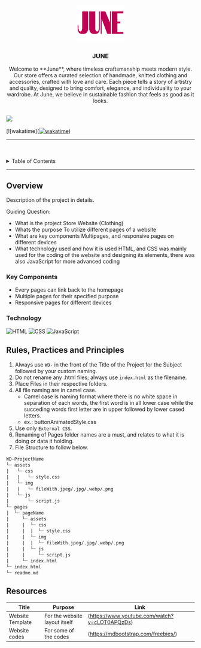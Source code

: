 <a name="readme-top">

<br/>

<br />
<div align="center">
  <a href="https://github.com/zyx-0314/">
  <!-- TODO: If you want to add logo or banner you can add it here -->
    <img src="./assets/img/logo-no-background.png" alt="June" width="130" height="100">
  </a>
<!-- TODO: Change Title to the name of the title of your Project -->
  <h3 align="center">JUNE</h3>
</div>
<!-- TODO: Make a short description -->
<div align="center">
  Welcome to **June**, where timeless craftsmanship meets modern style. Our store offers a curated selection of handmade, knitted clothing and accessories, crafted with love and care. Each piece tells a story of artistry and quality, designed to bring comfort, elegance, and individuality to your wardrobe. At June, we believe in sustainable fashion that feels as good as it looks.
</div>

<br />

<!-- TODO: Change the zyx-0314 into your github username  -->
<!-- TODO: Change the WD-Template-Project into the same name of your folder -->
![](https://visit-counter.vercel.app/counter.png?page=zyx-0314/WD-FinalsAzul)

[![wakatime](<a href="https://wakatime.com/badge/user/d89be302-e522-45a1-a624-82b86ea0a1bf/project/7355b290-d989-418e-87c4-275dcf05b9fb"><img src="https://wakatime.com/badge/user/d89be302-e522-45a1-a624-82b86ea0a1bf/project/7355b290-d989-418e-87c4-275dcf05b9fb.svg" alt="wakatime"></a>)

---

<br />
<br />

<!-- TODO: If you want to add more layers for your readme -->
<details>
  <summary>Table of Contents</summary>
  <ol>
    <li>
      <a href="#home">Home</a>
    </li>
    <li>
      <a href="#about">About</a>
    </li>
    <li>
      <a href="#review">Review</a>
    </li>
    <li>
      <a href="#contact">Contact</a>
    </li>
  </ol>
</details>

---

## Overview

<!-- TODO: To be changed -->
<!-- The following are just sample -->
Description of the project in details.

Guiding Question:
- What is the project
  Store Website (Clothing)
- Whats the purpose
  To utilize different pages of a website
- What are key components
  Multipages, and responsive pages on different devices
- What technology used and how it is used
  HTML, and CSS was mainly used for the coding of the website and designing its elements, there was also JavaScript for more advanced coding

### Key Components
<!-- TODO: List of Key Components -->
<!-- The following are just sample -->
- Every pages can link back to the homepage
- Multiple pages for their specified purpose
- Responsive pages for different devices

### Technology
<!-- TODO: List of Technology Used -->
![HTML](https://img.shields.io/badge/HTML-E34F26?style=for-the-badge&logo=html5&logoColor=white)
![CSS](https://img.shields.io/badge/CSS-1572B6?style=for-the-badge&logo=css3&logoColor=white)
![JavaScript](https://img.shields.io/badge/JavaScript-F7DF1E?style=for-the-badge&logo=javascript&logoColor=white)

## Rules, Practices and Principles
1. Always use `WD-` in the front of the Title of the Project for the Subject followed by your custom naming.
2. Do not rename any .html files; always use `index.html` as the filename.
3. Place Files in their respective folders.
4. All file naming are in camel case.
   - Camel case is naming format where there is no white space in separation of each words, the first word is in all lower case while the succeding words first letter are in upper followed by lower cased letters.
   - ex.: buttonAnimatedStyle.css
5. Use only `External CSS`.
6. Renaming of Pages folder names are a must, and relates to what it is doing or data it holding.
7. File Structure to follow below.

```
WD-ProjectName
└─ assets
|   └─ css
|   |   └─ style.css
|   └─ img
|   |   └─ fileWith.jpeg/.jpg/.webp/.png
|   └─ js
|       └─ script.js
└─ pages
|  └─ pageName
|     └─ assets
|     |  └─ css
|     |  |  └─ style.css
|     |  └─ img
|     |  |  └─ fileWith.jpeg/.jpg/.webp/.png
|     |  └─ js
|     |     └─ script.js
|     └─ index.html
└─ index.html
└─ readme.md
```

## Resources

<!-- TODO: Add References -->
| Title | Purpose | Link |
|-|-|-|
| Website Template | For the website layout itself | (https://www.youtube.com/watch?v=cLOT0APQzDs) |
| Website codes  | For some of the codes | (https://mdbootstrap.com/freebies/) |
